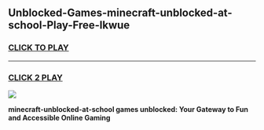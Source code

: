 
## Unblocked-Games-minecraft-unblocked-at-school-Play-Free-lkwue
<h3>
<a href="https://premium76.site?title=minecraft-unblocked-at-school&ref=21A">CLICK TO PLAY</a></h3>
<hr>

<h3>
<a href="https://premium76.site?title=minecraft-unblocked-at-school&ref=21A">CLICK 2 PLAY</a>
  
</h3>

<a href="https://premium76.site?title=minecraft-unblocked-at-school&ref=21A"><img src="https://clearcache.store/games.png"></a>


**minecraft-unblocked-at-school games unblocked: Your Gateway to Fun and Accessible Online Gaming**
